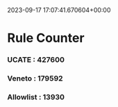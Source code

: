 2023-09-17 17:07:41.670604+00:00
# Rule Counter 
 ### UCATE : 427600

 ### Veneto : 179592

 ### Allowlist : 13930